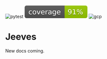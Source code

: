 ![pytest](https://github.com/preritdas/personal-api/actions/workflows/pytest.yml/badge.svg)
![coverage](tests/badge.svg)
![gcp](https://github.com/preritdas/personal-api/actions/workflows/google-cloud.yml/badge.svg)


# Jeeves

New docs coming.
